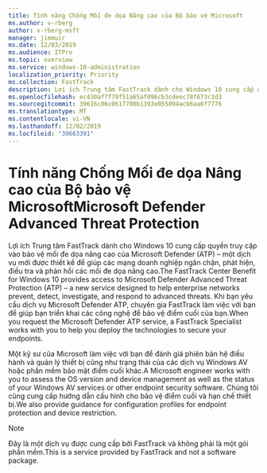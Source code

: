 ```yaml
---
title: Tính năng Chống Mối đe dọa Nâng cao của Bộ bảo vệ Microsoft
ms.author: v-rberg
author: v-rberg-msft
manager: jimmuir
ms.date: 12/03/2019
ms.audience: ITPro
ms.topic: overview
ms.service: windows-10-administration
localization_priority: Priority
ms.collection: FastTrack
description: Lợi ích Trung tâm FastTrack dành cho Windows 10 cung cấp quyền truy cập vào bảo vệ mối đe dọa nâng cao của Microsoft Defender (ATP) – một dịch vụ mới được thiết kế để giúp các mạng doanh nghiệp ngăn chặn, phát hiện, điều tra và phản hồi các mối đe dọa nâng cao.
ms.openlocfilehash: ec430af7f79f51a65af096cb3cdeec78f673c3d3
ms.sourcegitcommit: 39616c06c0617700b1393e055894acb6aa6f7776
ms.translationtype: MT
ms.contentlocale: vi-VN
ms.lasthandoff: 12/02/2019
ms.locfileid: "39663391"
---
```

# <a name="microsoft-defender-advanced-threat-protection"></a><span data-ttu-id="b259d-103">Tính năng Chống Mối đe dọa Nâng cao của Bộ bảo vệ Microsoft</span><span class="sxs-lookup"><span data-stu-id="b259d-103">Microsoft Defender Advanced Threat Protection</span></span>

<span data-ttu-id="b259d-104">Lợi ích Trung tâm FastTrack dành cho Windows 10 cung cấp quyền truy cập vào bảo vệ mối đe dọa nâng cao của Microsoft Defender (ATP) – một dịch vụ mới được thiết kế để giúp các mạng doanh nghiệp ngăn chặn, phát hiện, điều tra và phản hồi các mối đe dọa nâng cao.</span><span class="sxs-lookup"><span data-stu-id="b259d-104">The FastTrack Center Benefit for Windows 10 provides access to Microsoft Defender Advanced Threat Protection (ATP) – a new service designed to help enterprise networks prevent, detect, investigate, and respond to advanced threats.</span></span> <span data-ttu-id="b259d-105">Khi bạn yêu cầu dịch vụ Microsoft Defender ATP, chuyên gia FastTrack làm việc với bạn để giúp bạn triển khai các công nghệ để bảo vệ điểm cuối của bạn.</span><span class="sxs-lookup"><span data-stu-id="b259d-105">When you request the Microsoft Defender ATP service, a FastTrack Specialist works with you to help you deploy the technologies to secure your endpoints.</span></span>

<span data-ttu-id="b259d-106">Một kỹ sư của Microsoft làm việc với bạn để đánh giá phiên bản hệ điều hành và quản lý thiết bị cũng như trạng thái của các dịch vụ Windows AV hoặc phần mềm bảo mật điểm cuối khác.</span><span class="sxs-lookup"><span data-stu-id="b259d-106">A Microsoft engineer works with you to assess the OS version and device management as well as the status of your Windows AV services or other endpoint security software.</span></span> <span data-ttu-id="b259d-107">Chúng tôi cũng cung cấp hướng dẫn cấu hình cho bảo vệ điểm cuối và hạn chế thiết bị.</span><span class="sxs-lookup"><span data-stu-id="b259d-107">We also provide guidance for configuration profiles for endpoint protection and device restriction.</span></span>  

> [!NOTE]
> <span data-ttu-id="b259d-108">Đây là một dịch vụ được cung cấp bởi FastTrack và không phải là một gói phần mềm.</span><span class="sxs-lookup"><span data-stu-id="b259d-108">This is a service provided by FastTrack and not a software package.</span></span> 